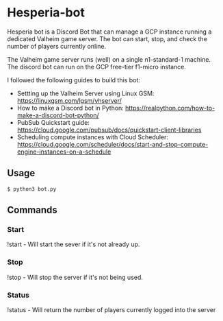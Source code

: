 # Hesperia-bot
Hesperia bot is a Discord Bot that can manage a GCP instance running a dedicated Valheim game server. The bot can start, stop, and check the number of players currently online.

The Valheim game server runs (well) on a single n1-standard-1 machine. The discord bot can run on the GCP free-tier f1-micro instance.

I followed the following guides to build this bot:

* Settting up the Valheim Server using Linux GSM: https://linuxgsm.com/lgsm/vhserver/
* How to make a Discord bot in Python: https://realpython.com/how-to-make-a-discord-bot-python/
* PubSub Quickstart guide: https://cloud.google.com/pubsub/docs/quickstart-client-libraries
* Scheduling compute instances with Cloud Scheduler: https://cloud.google.com/scheduler/docs/start-and-stop-compute-engine-instances-on-a-schedule

## Usage

    $ python3 bot.py

## Commands

### Start

!start - Will start the sever if it's not already up.

### Stop

!stop - Will stop the server if it's not being used.

### Status

!status - Will return the number of players currently logged into the server
